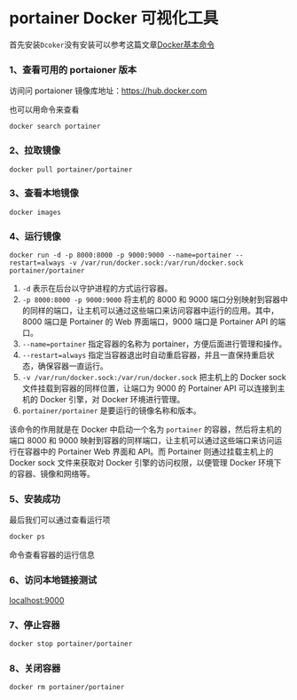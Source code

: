 # portainer Docker 可视化工具

首先安装`Dcoker`没有安装可以参考这篇文章[Docker基本命令](https://blog.hhdxw.top/archives/235)

### 1、查看可用的 portaioner 版本

访间问 portaioner 镜像库地址：https://hub.docker.com

也可以用命令来查看

```shell
docker search portainer
```

### 2、拉取镜像

```shell
docker pull portainer/portainer
```

### 3、查看本地镜像

```shell
docker images
```

### 4、运行镜像

```she l
docker run -d -p 8000:8000 -p 9000:9000 --name=portainer --restart=always -v /var/run/docker.sock:/var/run/docker.sock portainer/portainer
```

1. `-d` 表示在后台以守护进程的方式运行容器。
2. `-p 8000:8000 -p 9000:9000` 将主机的 8000 和 9000 端口分别映射到容器中的同样的端口，让主机可以通过这些端口来访问容器中运行的应用。其中，8000 端口是 Portainer 的 Web 界面端口，9000 端口是 Portainer API 的端口。
3. `--name=portainer` 指定容器的名称为 portainer，方便后面进行管理和操作。
4. `--restart=always` 指定当容器退出时自动重启容器，并且一直保持重启状态，确保容器一直运行。
5. `-v /var/run/docker.sock:/var/run/docker.sock` 把主机上的 Docker sock 文件挂载到容器的同样位置，让端口为 9000 的 Portainer API 可以连接到主机的 Docker 引擎，对 Docker 环境进行管理。
6. `portainer/portainer` 是要运行的镜像名称和版本。

该命令的作用就是在 Docker 中启动一个名为 `portainer` 的容器，然后将主机的端口 8000 和 9000 映射到容器的同样端口，让主机可以通过这些端口来访问运行在容器中的 Portainer Web 界面和 API。而 Portainer 则通过挂载主机上的 Docker sock 文件来获取对 Docker 引擎的访问权限，以便管理 Docker 环境下的容器、镜像和网络等。

### 5、安装成功

最后我们可以通过查看运行项

```bash
docker ps 
```

命令查看容器的运行信息

### 6、访问本地链接测试

[localhost:9000](http://localhost:9000/#/auth)

### 7、停止容器

```bash
docker stop portainer/portainer
```

### 8、关闭容器

```bash
docker rm portainer/portainer
```

